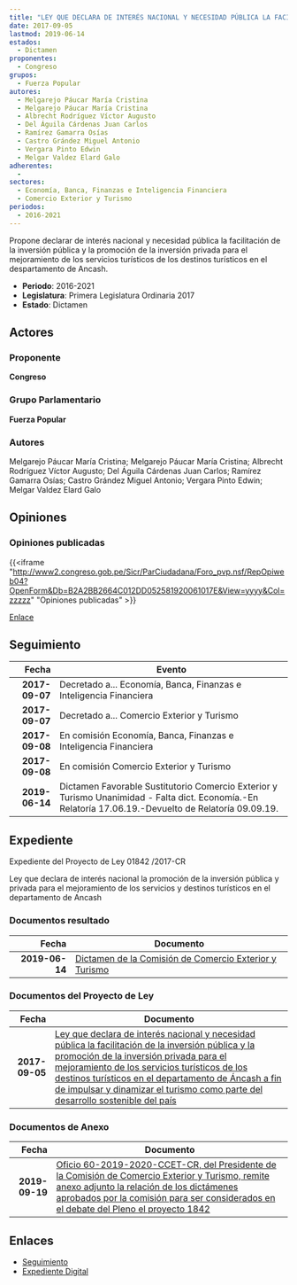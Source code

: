 ```yaml
---
title: "LEY QUE DECLARA DE INTERÉS NACIONAL Y NECESIDAD PÚBLICA LA FACILITACIÓN DE LA INVERSIÓN PÚBLICA Y LA PROMOCIÓN DE LA INVERSIÓN PRIVADA PARA EL MEJORAMIENTO DE LOS SERVICIOS TURÍSTICOS DE LOS DESTINOS TURÍSTICOS EN EL DEPARTAMENTO DE ANCASH A FIN DE IMPULSAR Y DINAMIZAR EL TURISMO COMO PARTE DEL DESARROLLO SOSTENIBLE DEL PAÍS"
date: 2017-09-05
lastmod: 2019-06-14
estados: 
  - Dictamen
proponentes: 
  - Congreso
grupos: 
  - Fuerza Popular
autores: 
  - Melgarejo Páucar María Cristina
  - Melgarejo Páucar María Cristina
  - Albrecht Rodríguez Víctor Augusto
  - Del Águila Cárdenas Juan Carlos
  - Ramírez Gamarra Osías
  - Castro Grández Miguel Antonio
  - Vergara Pinto Edwin
  - Melgar Valdez Elard Galo
adherentes: 
  - 
sectores: 
  - Economía, Banca, Finanzas e Inteligencia Financiera
  - Comercio Exterior y Turismo
periodos: 
  - 2016-2021
---
```


Propone declarar de interés nacional y necesidad pública la facilitación de la inversión pública y la promoción de la inversión privada para el mejoramiento de los servicios turísticos de los destinos turísticos en el despartamento de Ancash.

- **Periodo**: 2016-2021
- **Legislatura**: Primera Legislatura Ordinaria 2017
- **Estado**: Dictamen

## Actores

### Proponente

**Congreso**

### Grupo Parlamentario

**Fuerza Popular**

### Autores

Melgarejo Páucar María Cristina; Melgarejo Páucar María Cristina; Albrecht Rodríguez Víctor Augusto; Del Águila Cárdenas Juan Carlos; Ramírez Gamarra Osías; Castro Grández Miguel Antonio; Vergara Pinto Edwin; Melgar Valdez Elard Galo


## Opiniones

### Opiniones publicadas

{{<iframe "http://www2.congreso.gob.pe/Sicr/ParCiudadana/Foro_pvp.nsf/RepOpiweb04?OpenForm&Db=B2A2BB2664C012DD052581920061017E&View=yyyy&Col=zzzzz" "Opiniones publicadas" >}}

[Enlace](http://www2.congreso.gob.pe/Sicr/ParCiudadana/Foro_pvp.nsf/RepOpiweb04?OpenForm&Db=B2A2BB2664C012DD052581920061017E&View=yyyy&Col=zzzzz)

## Seguimiento

| Fecha | Evento |
|------:|--------|
| **2017-09-07** | Decretado a... Economía, Banca, Finanzas e Inteligencia Financiera|
| **2017-09-07** | Decretado a... Comercio Exterior y Turismo|
| **2017-09-08** | En comisión Economía, Banca, Finanzas e Inteligencia Financiera|
| **2017-09-08** | En comisión Comercio Exterior y Turismo|
| **2019-06-14** | Dictamen Favorable Sustitutorio Comercio Exterior y Turismo Unanimidad - Falta dict. Economía.-En Relatoría 17.06.19.-Devuelto de Relatoría 09.09.19.|


## Expediente

Expediente del Proyecto de Ley 01842 /2017-CR

Ley que declara de interés nacional la promoción de la inversión pública y privada para el mejoramiento de los servicios y destinos turísticos en el departamento de Ancash


### Documentos resultado

| Fecha | Documento |
|------:|--------|
| **2019-06-14** | [Dictamen de la Comisión de Comercio Exterior y Turismo](http://www.leyes.congreso.gob.pe/Documentos/2016_2021/Dictamenes/Proyectos_de_Ley/01842DC03MAY20190614.pdf) |

### Documentos del Proyecto de Ley

| Fecha | Documento |
|------:|--------|
| **2017-09-05** | [Ley que declara de interés nacional y necesidad pública la facilitación de la inversión pública y la promoción de la inversión privada para el mejoramiento de los servicios turísticos de los destinos turísticos en el departamento de Áncash a fin de impulsar y dinamizar el turismo como parte del desarrollo sostenible del país](http://www.leyes.congreso.gob.pe/Documentos/2016_2021/Proyectos_de_Ley_y_de_Resoluciones_Legislativas/PL0184220170905.pdf) |

### Documentos de Anexo

| Fecha | Documento |
|------:|--------|
| **2019-09-19** | [Oficio 60-2019-2020-CCET-CR, del Presidente de la Comisión de Comercio Exterior y Turismo, remite anexo adjunto la relación de los dictámenes aprobados por la comisión para ser considerados en el debate del Pleno el proyecto 1842](http://www.leyes.congreso.gob.pe/Documentos/2016_2021/Oficios/Comisiones_Ordinarias/OFICIO-60-2019-2020-CCET-CR.pdf) |

## Enlaces 

- [Seguimiento](http://www2.congreso.gob.pehttp://www2.congreso.gob.pe/Sicr/TraDocEstProc/CLProLey2016.nsf/f7fff46988ca05b1052578e100829cc7/6dd78f58e8aabf1d05258192006c8682?OpenDocument)
- [Expediente Digital](http://www2.congreso.gob.pehttp://www2.congreso.gob.pe/Sicr/TraDocEstProc/CLProLey2016.nsf/f7fff46988ca05b1052578e100829cc7/6dd78f58e8aabf1d05258192006c8682?OpenDocument&Click=05257FB7005EB655.eb71d0cf91d8294e05256cdf006b5706/$Body/0.1C6C)
